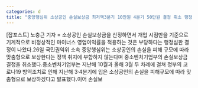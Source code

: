 ```yaml
---
categories: d
title: "중앙행심위 소상공인 손실보상금 최저액3분기 10만원 4분기 50만원 결정 취소 행정심판"
---
```

[잡포스트] 노충근 기자 = 소상공인 손실보상금을 산정하면서 개업 시점만을 기준으로 기계적으로 비정상적인 마이너스 영업이익률을 적용하는 것은 부당하다는 행정심판 결정이 나왔다.26일 국민권익위 소속 중앙행심위는 소상공인의 손실을 피해 규모에 따라 맞춤형으로 보상한다는 정책 취지에 부합하지 않는다며 중소벤처기업부의 손실보상금 결정을 취소했다.중소벤처기업부는 지난해 10월과 올해 3월 두 차례에 걸쳐 정부의 코로나19 방역조치로 인해 지난해 3·4분기에 입은 소상공인의 손실을 피해규모에 따라 맞춤형으로 보상하겠다고 발표했다.이어 손실보